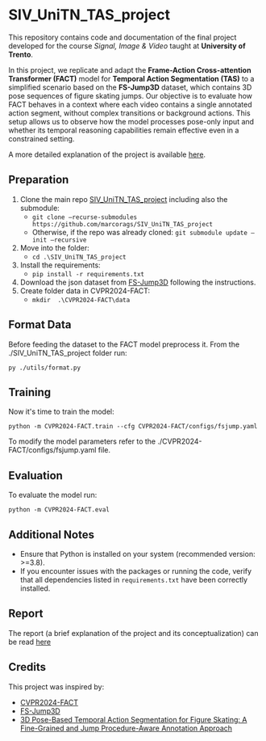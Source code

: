 # SIV_UniTN_TAS_project

This repository contains code and documentation of the final project developed for the course _Signal, Image & Video_ taught at **University of Trento**.

In this project, we replicate and adapt the **Frame-Action Cross-attention Transformer (FACT)** model for **Temporal Action Segmentation (TAS)** to a simplified scenario based on the **FS-Jump3D** dataset, which contains 3D pose sequences of figure skating jumps. Our objective is to evaluate how FACT behaves in a context where each video contains a single annotated action segment, without complex transitions or background actions. This setup allows us to observe how the model processes pose-only input and whether its temporal reasoning capabilities remain effective even in a constrained setting.

A more detailed explanation of the project is available [here](https://github.com/marcorags/SIV_UniTN_TAS_project/blob/main/SIV_Report_Fiorentino_Ragusa.pdf).

## Preparation

1. Clone the main repo [SIV_UniTN_TAS_project](https://github.com/marcorags/SIV_UniTN_TAS_project) including also the submodule:
    - ``` git clone –recurse-submodules https://github.com/marcorags/SIV_UniTN_TAS_project ```
    - Otherwise, if the repo was already cloned: ``` git submodule update –init –recursive ```
2. Move into the folder:
    - ``` cd .\SIV_UniTN_TAS_project ```
3. Install the requirements:
    - ``` pip install -r requirements.txt ```
4. Download the json dataset from [FS-Jump3D](https://github.com/ryota-skating/FS-Jump3D) following the instructions.
5. Create folder data in CVPR2024-FACT:
    - ```mkdir  .\CVPR2024-FACT\data```

## Format Data

Before feeding the dataset to the FACT model preprocess it.
From the ./SIV_UniTN_TAS_project folder run:

``` py ./utils/format.py ```

## Training

Now it's time to train the model:

```shell
python -m CVPR2024-FACT.train --cfg CVPR2024-FACT/configs/fsjump.yaml 
```

To modify the model parameters refer to the ./CVPR2024-FACT/configs/fsjump.yaml file.

## Evaluation

To evaluate the model run:

```shell
python -m CVPR2024-FACT.eval
```

## Additional Notes
- Ensure that Python is installed on your system (recommended version: >=3.8).
- If you encounter issues with the packages or running the code, verify that all dependencies listed in `requirements.txt` have been correctly installed.

## Report
The report (a brief explanation of the project and its conceptualization) can be read [here](https://github.com/marcorags/SIV_UniTN_TAS_project/blob/main/SIV_Report_Fiorentino_Ragusa.pdf)

## Credits

This project was inspired by:
- [CVPR2024-FACT](https://github.com/ZijiaLewisLu/CVPR2024-FACT)
- [FS-Jump3D](https://github.com/ryota-skating/FS-Jump3D)
- [3D Pose-Based Temporal Action Segmentation for Figure Skating: A Fine-Grained and Jump Procedure-Aware Annotation Approach](https://arxiv.org/abs/2408.16638)
